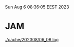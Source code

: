 Sun Aug  6 08:36:05 EEST 2023
# JAM
<a href='./cache/202308/06_08.log'>./cache/202308/06_08.log</a>
